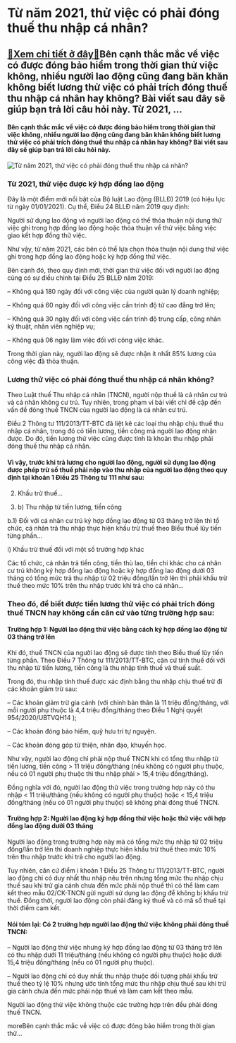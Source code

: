 Từ năm 2021, thử việc có phải đóng thuế thu nhập cá nhân?
=========================================================

[:gift:Xem chi tiết ở đây:gift:](https://hddtvn.com/tu-nam-2021-thu-viec-co-phai-dong-thue-thu-nhap-ca-nhan/)Bên cạnh thắc mắc về việc có được đóng bảo hiểm trong thời gian thử việc không, nhiều người lao động cũng đang băn khăn không biết lương thử việc có phải trích đóng thuế thu nhập cá nhân hay không? Bài viết sau đây sẽ giúp bạn trả lời câu hỏi này. Từ 2021, …
------------------------------------------------------------------------------------------------------------------------------------------------------------------------------------------------------------------------------------------------------------------

#### Bên cạnh thắc mắc về việc có được đóng bảo hiểm trong thời gian thử việc không, nhiều người lao động cũng đang băn khăn không biết lương thử việc có phải trích đóng thuế thu nhập cá nhân hay không? Bài viết sau đây sẽ giúp bạn trả lời câu hỏi này.


![Từ năm 2021, thử việc có phải đóng thuế thu nhập cá nhân?](https://hddtvn.com/wp-content/uploads/2021/01/thu-viec.jpg)


### Từ 2021, thử việc được ký hợp đồng lao động


Đây là một điểm mới nổi bật của Bộ luật Lao động (BLLĐ) 2019 (có hiệu lực từ ngày 01/01/2021). Cụ thể, Điều 24 BLLĐ năm 2019 quy định:


Người sử dụng lao động và người lao động có thể thỏa thuận nội dung thử việc ghi trong hợp đồng lao động hoặc thỏa thuận về thử việc bằng việc giao kết hợp đồng thử việc.


Như vậy, từ năm 2021, các bên có thể lựa chọn thỏa thuận nội dung thử việc ghi trong hợp đồng lao động hoặc ký hợp đồng thử việc.


Bên cạnh đó, theo quy định mới, thời gian thử việc đối với người lao động cũng có sự điều chỉnh tại Điều 25 BLLĐ năm 2019:


– Không quá 180 ngày đối với công việc của người quản lý doanh nghiệp;


– Không quá 60 ngày đối với công việc cần trình độ từ cao đẳng trở lên;


– Không quá 30 ngày đối với công việc cần trình độ trung cấp, công nhân kỹ thuật, nhân viên nghiệp vụ;


– Không quá 06 ngày làm việc đối với công việc khác.


Trong thời gian này, người lao động sẽ được nhận ít nhất 85% lương của công việc đã thỏa thuận.


### Lương thử việc có phải đóng thuế thu nhập cá nhân không?


Theo Luật thuế Thu nhập cá nhân (TNCN), người nộp thuế là cá nhân cư trú và cá nhân không cư trú. Tuy nhiên, trong phạm vi bài viết chỉ đề cập đến vấn đề đóng thuế TNCN của người lao động là cá nhân cư trú.


Điều 2 Thông tư 111/2013/TT-BTC đã liệt kê các loại thu nhập chịu thuế thu nhập cá nhân, trong đó có tiền lương, tiền công mà người lao động nhận được. Do đó, tiền lương thử việc cũng được tính là khoản thu nhập phải đóng thuế thu nhập cá nhân.


#### Vì vậy, trước khi trả lương cho người lao động, người sử dụng lao động được phép trừ số thuế phải nộp vào thu nhập của người lao động theo quy định tại khoản 1 Điều 25 Thông tư 111 như sau:




2. Khấu trừ thuế…





2. b) Thu nhập từ tiền lương, tiền công



b.1) Đối với cá nhân cư trú ký hợp đồng lao động từ 03 tháng trở lên thì tổ chức, cá nhân trả thu nhập thực hiện khấu trừ thuế theo Biểu thuế lũy tiến từng phần…


i) Khấu trừ thuế đối với một số trường hợp khác


Các tổ chức, cá nhân trả tiền công, tiền thù lao, tiền chi khác cho cá nhân cư trú không ký hợp đồng lao động hoặc ký hợp đồng lao động dưới 03 tháng có tổng mức trả thu nhập từ 02 triệu đồng/lần trở lên thì phải khấu trừ thuế theo mức 10% trên thu nhập trước khi trả cho cá nhân…


### Theo đó, để biết được tiền lương thử việc có phải trích đóng thuế TNCN hay không cần căn cứ vào từng trường hợp sau:


#### Trường hợp 1: Người lao động thử việc bằng cách ký hợp đồng lao động từ 03 tháng trở lên


Khi đó, thuế TNCN của người lao động sẽ được tính theo Biểu thuế lũy tiến từng phần. Theo Điều 7 Thông tư 111/2013/TT-BTC, căn cứ tính thuế đối với thu nhập từ tiền lương, tiền công là thu nhập tính thuế và thuế suất.


Trong đó, thu nhập tính thuế được xác định bằng thu nhập chịu thuế trừ đi các khoản giảm trừ sau:


– Các khoản giảm trừ gia cảnh (với chính bản thân là 11 triệu đồng/tháng, với mỗi người phụ thuộc là 4,4 triệu đồng/tháng theo Điều 1 Nghị quyết 954/2020/UBTVQH14 );


– Các khoản đóng bảo hiểm, quỹ hưu trí tự nguyện.


– Các khoản đóng góp từ thiện, nhân đạo, khuyến học.


Như vậy, người lao động chỉ phải nộp thuế TNCN khi có tổng thu nhập từ tiền lương, tiền công > 11 triệu đồng/tháng (nếu không có người phụ thuộc, nếu có 01 người phụ thuộc thì thu nhập phải > 15,4 triệu đồng/tháng).


Đồng nghĩa với đó, người lao động thử việc trong trường hợp này có thu nhập < 11 triệu/tháng (nếu không có người phụ thuộc) hoặc < 15,4 triệu đồng/tháng (nếu có 01 người phụ thuộc) sẽ không phải đóng thuế TNCN.


#### Trường hợp 2: Người lao động ký hợp đồng thử việc hoặc thử việc với hợp đồng lao động dưới 03 tháng


Người lao động trong trường hợp này mà có tổng mức thu nhập từ 02 triệu đồng/lần trở lên thì doanh nghiệp thực hiện khấu trừ thuế theo mức 10% trên thu nhập trước khi trả cho người lao động.


Tuy nhiên, căn cứ điểm i khoản 1 Điều 25 Thông tư 111/2013/TT-BTC, người lao động chỉ có duy nhất thu nhập nêu trên nhưng tổng mức thu nhập chịu thuế sau khi trừ gia cảnh chưa đến mức phải nộp thuế thì có thể làm cam kết theo mẫu 02/CK-TNCN gửi người sử dụng lao động để không bị khấu trừ thuế. Đồng thời, người lao động còn phải đăng ký thuế và có mã số thuế tại thời điểm cam kết.


#### Nói tóm lại: Có 2 trường hợp người lao động thử việc không phải đóng thuế TNCN:


– Người lao động thử việc nhưng ký hợp đồng lao động từ 03 tháng trở lên có thu nhập dưới 11 triệu/tháng (nếu không có người phụ thuộc) hoặc dưới 15,4 triệu đồng/tháng (nếu có 01 người phụ thuộc).


– Người lao động chỉ có duy nhất thu nhập thuộc đối tượng phải khấu trừ thuế theo tỷ lệ 10% nhưng ước tính tổng mức thu nhập chịu thuế sau khi trừ gia cảnh chưa đến mức phải nộp thuế và làm cam kết theo mẫu.


Người lao động thử việc không thuộc các trường hợp trên đều phải đóng thuế TNCN.


moreBên cạnh thắc mắc về việc có được đóng bảo hiểm trong thời gian thử…

